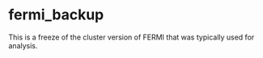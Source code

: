# fermi_backup
This is a freeze of the cluster version of FERMI that was typically used for analysis.
